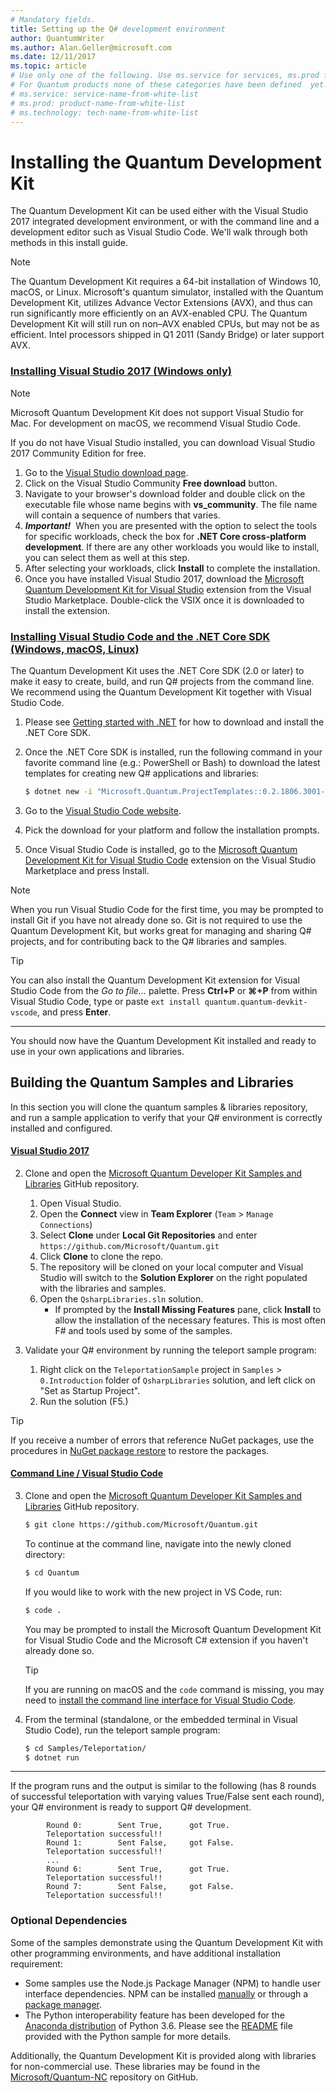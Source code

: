 ```yaml
---
# Mandatory fields.
title: Setting up the Q# development environment 
author: QuantumWriter
ms.author: Alan.Geller@microsoft.com 
ms.date: 12/11/2017
ms.topic: article
# Use only one of the following. Use ms.service for services, ms.prod for on-prem. Remove the # before the relevant field.
# For Quantum products none of these categories have been defined  yet.
# ms.service: service-name-from-white-list
# ms.prod: product-name-from-white-list
# ms.technology: tech-name-from-white-list
---
```


# Installing the Quantum Development Kit

The Quantum Development Kit can be used either with the Visual Studio 2017 integrated development environment, or with the command line and a development editor such as Visual Studio Code.
We'll walk through both methods in this install guide.

> [!NOTE]
> The Quantum Development Kit requires a 64-bit installation of Windows 10, macOS, or Linux.
> Microsoft's quantum simulator, installed with the Quantum Development Kit, utilizes Advance Vector Extensions (AVX), and thus can run significantly more efficiently on an AVX-enabled CPU.
> The Quantum Development Kit will still run on non–AVX enabled CPUs, but may not be as efficient.
> Intel processors shipped in Q1 2011 (Sandy Bridge) or later support AVX.

### [Installing Visual Studio 2017 (Windows only)](#tab/tabid-vs2017)

> [!NOTE]
> Microsoft Quantum Development Kit does not support Visual Studio for Mac.
> For development on macOS, we recommend Visual Studio Code.

If you do not have Visual Studio installed, you can download Visual Studio 2017 Community Edition for free.
1. Go to the [Visual Studio download page](https://www.visualstudio.com/downloads/).
1. Click on the Visual Studio Community **Free download** button.
2. Navigate to your browser's download folder and double click on the executable file whose name begins with **vs_community**. The file name will contain a sequence of numbers that varies.
3. _**Important!**_ &nbsp;When you are presented with the option to select the tools for specific workloads, check the box for **.NET Core cross-platform development**.
   If there are any other workloads you would like to install, you can select them as well at this step.
4. After selecting your workloads, click **Install** to complete the installation.
5. Once you have installed Visual Studio 2017, download the [Microsoft Quantum Development Kit for Visual Studio](https://marketplace.visualstudio.com/items?itemName=quantum.DevKit) extension from the Visual Studio Marketplace.
   Double-click the VSIX once it is downloaded to install the extension.

### [Installing Visual Studio Code and the .NET Core SDK (Windows, macOS, Linux)](#tab/tabid-vscode)

The Quantum Development Kit uses the .NET Core SDK (2.0 or later) to make it easy to create, build, and run Q# projects from the command line.
We recommend using the Quantum Development Kit together with Visual Studio Code.

1. Please see [Getting started with .NET](https://www.microsoft.com/net/learn/get-started) for how to download and install the .NET Core SDK.

2. Once the .NET Core SDK is installed, run the following command in your favorite command line (e.g.: PowerShell or Bash) to download the latest templates for creating new Q# applications and libraries:
   ```Bash
   $ dotnet new -i "Microsoft.Quantum.ProjectTemplates::0.2.1806.3001-preview"
   ```

3. Go to the [Visual Studio Code website](https://code.visualstudio.com/).

4. Pick the download for your platform and follow the installation prompts.

5. Once Visual Studio Code is installed, go to the [Microsoft Quantum Development Kit for Visual Studio Code](https://marketplace.visualstudio.com/items?itemName=quantum.quantum-devkit-vscode) extension on the Visual Studio Marketplace and press Install.

> [!NOTE]
> When you run Visual Studio Code for the first time, you may be prompted to install Git if you have not already done so.
> Git is not required to use the Quantum Development Kit, but works great for managing and sharing Q# projects, and for contributing back to the Q# libraries and samples.

> [!TIP]
> You can also install the Quantum Development Kit extension for Visual Studio Code from the *Go to file...* palette.
> Press **Ctrl+P** or **⌘+P** from within Visual Studio Code, type or paste `ext install quantum.quantum-devkit-vscode`, and press **Enter**.

****

You should now have the Quantum Development Kit installed and ready to use in your own applications and libraries.

## Building the Quantum Samples and Libraries

In this section you will clone the quantum samples & libraries repository, and run a sample application to verify that your Q# environment is correctly installed and configured.

#### [Visual Studio 2017](#tab/tabid-vs2017/)
2. Clone and open the [Microsoft Quantum Developer Kit Samples and Libraries](https://github.com/microsoft/quantum) GitHub repository.
   1. Open Visual Studio.
   2. Open the **Connect** view in **Team Explorer** (`Team` > `Manage Connections`)
   3. Select **Clone** under **Local Git Repositories** and enter `https://github.com/Microsoft/Quantum.git`
   4. Click **Clone** to clone the repo.
   5. The repository will be cloned on your local computer and Visual Studio will switch to the **Solution Explorer** on the right populated with the libraries and samples.
   6. Open the `QsharpLibraries.sln` solution.
      - If prompted by the **Install Missing Features** pane, click **Install** to allow the installation of the necessary features. This is most often F# and tools used by some of the samples.

3. Validate your Q# environment by running the teleport sample program:
   1. Right click on the `TeleportationSample` project in `Samples` > `0.Introduction` folder of `QsharpLibraries` solution, and left click on "Set as Startup Project".
   2. Run the solution (F5.)

> [!Tip]
> If you receive a number of errors that reference NuGet packages, use the procedures in [NuGet package restore](https://docs.microsoft.com/en-us/nuget/consume-packages/package-restore) to restore the packages.

#### [Command Line / Visual Studio Code](#tab/tabid-vscode/)
3. Clone and open the [Microsoft Quantum Developer Kit Samples and Libraries](https://github.com/microsoft/quantum) GitHub repository.
   ```bash
   $ git clone https://github.com/Microsoft/Quantum.git
   ```
   To continue at the command line, navigate into the newly cloned directory:
   ```bash
   $ cd Quantum
   ```
   If you would like to work with the new project in VS Code, run:
   ```bash
   $ code .
   ```
   You may be prompted to install the Microsoft Quantum Development Kit for Visual Studio Code and the Microsoft C# extension if you haven't already done so.

   > [!TIP]
   > If you are running on macOS and the `code` command is missing, you may need to [install the command line interface for Visual Studio Code](https://code.visualstudio.com/docs/editor/command-line).

4. From the terminal (standalone, or the embedded terminal in Visual Studio Code), run the teleport sample program:
   ```bash
   $ cd Samples/Teleportation/
   $ dotnet run
   ```
* * *
If the program runs and the output is similar to the following (has 8 rounds of successful teleportation with varying values True/False sent each round), your Q# environment is ready to support Q# development.

  ```
          Round 0:        Sent True,      got True.
          Teleportation successful!!
          Round 1:        Sent False,     got False.
          Teleportation successful!!
          ...
          Round 6:        Sent True,      got True.
          Teleportation successful!!
          Round 7:        Sent False,     got False.
          Teleportation successful!!
  ```


### Optional Dependencies ###

Some of the samples demonstrate using the Quantum Development Kit with other programming environments, and have additional installation requirement:

- Some samples use the Node.js Package Manager (NPM) to handle user interface dependencies.
  NPM can be installed [manually](https://nodejs.org/en/download/current/) or through a [package manager](https://nodejs.org/en/download/package-manager/).
- The Python interoperability feature has been developed for the [Anaconda distribution](https://www.anaconda.com/download/) of Python 3.6.
  Please see the [README](https://github.com/Microsoft/Quantum/tree/master/Samples/PythonInterop/README.md) file provided with the Python sample for more details.

Additionally, the Quantum Development Kit is provided along with libraries for non-commercial use.
These libraries may be found in the [Microsoft/Quantum-NC](https://github.com/microsoft/quantum-nc) repository on GitHub.
